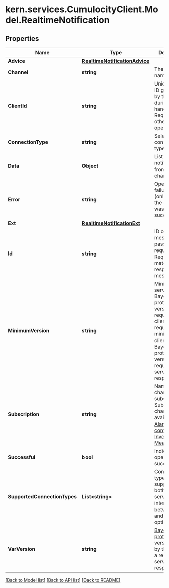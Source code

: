# kern.services.CumulocityClient.Model.RealtimeNotification

## Properties

Name | Type | Description | Notes
------------ | ------------- | ------------- | -------------
**Advice** | [**RealtimeNotificationAdvice**](RealtimeNotificationAdvice.md) |  | [optional] 
**Channel** | **string** | The channel name as a URI. | 
**ClientId** | **string** | Unique client ID generated by the server during handshake. Required for all other operations. | [optional] [readonly] 
**ConnectionType** | **string** | Selected connection type. | [optional] 
**Data** | **Object** | List of notifications from the channel. | [optional] [readonly] 
**Error** | **string** | Operation failure reason (only present if the operation was not successful). | [optional] [readonly] 
**Ext** | [**RealtimeNotificationExt**](RealtimeNotificationExt.md) |  | [optional] 
**Id** | **string** | ID of the message passed in a request. Required to match the response message. | [optional] 
**MinimumVersion** | **string** | Minimum server-side Bayeux protocol version required by the client (in a request) or minimum client-side Bayeux protocol version required by the server (in a response). | [optional] 
**Subscription** | **string** | Name of the channel to subscribe to. Subscription channels are available for [Alarms](#tag/Alarm-notification-API), [Device control](#tag/Device-control-notification-API), [Events](#tag/Event-notification-API), [Inventory](#tag/Inventory-notification-API) and [Measurements](#tag/Measurement-notification-API). | [optional] 
**Successful** | **bool** | Indicates if the operation was successful. | [optional] [readonly] 
**SupportedConnectionTypes** | **List&lt;string&gt;** | Connection types supported by both client and server, that is, intersection between client and server options. | [optional] 
**VarVersion** | **string** | [Bayeux protocol](https://docs.cometd.org/current/reference/#_concepts_bayeux_protocol) version used by the client (in a request) or server (in a response).  | [optional] 

[[Back to Model list]](../README.md#documentation-for-models) [[Back to API list]](../README.md#documentation-for-api-endpoints) [[Back to README]](../README.md)

